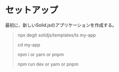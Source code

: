 # セットアップ
最初に、新しいSolid.jsのアプリケーションを作成する。

> npx degit solidjs/templates/ts my-app
>
> cd my-app
>
> npm i or yarn or pnpm
>
> npm run dev or yarn or pnpm